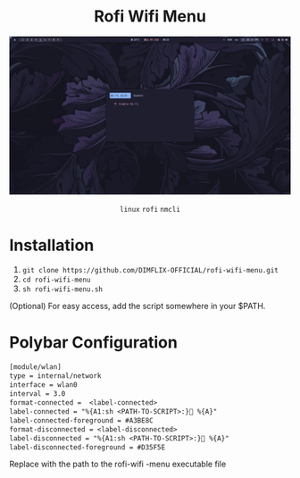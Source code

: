 <div align="center">
  <h1>Rofi Wifi Menu</h3>

  ![alt text](assets/5.gif)
  
  `linux` `rofi` `nmcli`
</div>


# Installation
1. `git clone https://github.com/DIMFLIX-OFFICIAL/rofi-wifi-menu.git`
2. `cd rofi-wifi-menu`
3. `sh rofi-wifi-menu.sh`
   
(Optional) For easy access, add the script somewhere in your $PATH.

# Polybar Configuration
```
[module/wlan]
type = internal/network
interface = wlan0
interval = 3.0
format-connected =  <label-connected>
label-connected = "%{A1:sh <PATH-TO-SCRIPT>:} %{A}"
label-connected-foreground = #A3BE8C 
format-disconnected = <label-disconnected>
label-disconnected = "%{A1:sh <PATH-TO-SCRIPT>:}󰖪 %{A}"
label-disconnected-foreground = #D35F5E
```

Replace <PATH-TO-SCRIPT> with the path to the rofi-wifi -menu executable file
